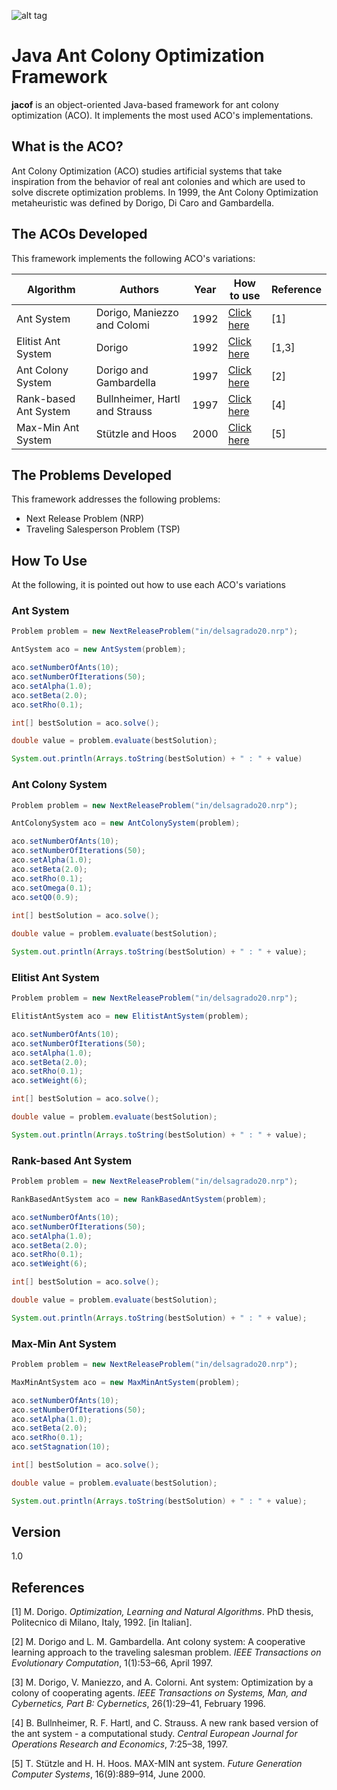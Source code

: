 ![alt tag](https://raw.githubusercontent.com/thiagodnf/jacof/master/logo.png)


Java Ant Colony Optimization Framework
=========
**jacof** is an object-oriented Java-based framework for ant colony optimization (ACO). It implements the most used ACO's implementations.

What is the ACO?
-----

Ant Colony Optimization (ACO) studies artificial systems that take inspiration from the behavior of real ant colonies and which are used to solve discrete optimization problems. In 1999, the Ant Colony Optimization metaheuristic was defined by Dorigo, Di Caro and Gambardella.

The ACOs Developed
-------

This framework implements the following ACO's variations:

| Algorithm                  | Authors | Year | How to use | Reference
|---------------------------|----------------------|----------------------|----|----|
Ant System | Dorigo, Maniezzo and Colomi | 1992 | [Click here](#ant-system) | [1] |
Elitist Ant System | Dorigo | 1992 | [Click here](#elitist-ant-system) | [1,3] |
Ant Colony System | Dorigo and Gambardella | 1997 | [Click here](#ant-colony-system) | [2] |
Rank-based Ant System | Bullnheimer, Hartl and Strauss | 1997 | [Click here](#rank-based-ant-system ) | [4] |
Max-Min Ant System | Stützle and Hoos | 2000 | [Click here](#max-min-ant-system) | [5] |

The Problems Developed
-------

This framework addresses the following problems:

* Next Release Problem (NRP)
* Traveling Salesperson Problem (TSP)

How To Use
-------
At the following, it is pointed out how to use each ACO's variations

### Ant System

```java
Problem problem = new NextReleaseProblem("in/delsagrado20.nrp");

AntSystem aco = new AntSystem(problem);

aco.setNumberOfAnts(10);
aco.setNumberOfIterations(50);
aco.setAlpha(1.0);
aco.setBeta(2.0);
aco.setRho(0.1);

int[] bestSolution = aco.solve();

double value = problem.evaluate(bestSolution);

System.out.println(Arrays.toString(bestSolution) + " : " + value)
```

### Ant Colony System

```java
Problem problem = new NextReleaseProblem("in/delsagrado20.nrp");

AntColonySystem aco = new AntColonySystem(problem);

aco.setNumberOfAnts(10);
aco.setNumberOfIterations(50);
aco.setAlpha(1.0);
aco.setBeta(2.0);
aco.setRho(0.1);
aco.setOmega(0.1);
aco.setQ0(0.9);
	
int[] bestSolution = aco.solve();

double value = problem.evaluate(bestSolution);

System.out.println(Arrays.toString(bestSolution) + " : " + value);
```

### Elitist Ant System


```java
Problem problem = new NextReleaseProblem("in/delsagrado20.nrp");

ElitistAntSystem aco = new ElitistAntSystem(problem);

aco.setNumberOfAnts(10);
aco.setNumberOfIterations(50);
aco.setAlpha(1.0);
aco.setBeta(2.0);
aco.setRho(0.1);
aco.setWeight(6);

int[] bestSolution = aco.solve();

double value = problem.evaluate(bestSolution);

System.out.println(Arrays.toString(bestSolution) + " : " + value);

```

### Rank-based Ant System

```java
Problem problem = new NextReleaseProblem("in/delsagrado20.nrp");

RankBasedAntSystem aco = new RankBasedAntSystem(problem);

aco.setNumberOfAnts(10);
aco.setNumberOfIterations(50);
aco.setAlpha(1.0);
aco.setBeta(2.0);
aco.setRho(0.1);
aco.setWeight(6);

int[] bestSolution = aco.solve();

double value = problem.evaluate(bestSolution);

System.out.println(Arrays.toString(bestSolution) + " : " + value);

```

### Max-Min Ant System

```java
Problem problem = new NextReleaseProblem("in/delsagrado20.nrp");

MaxMinAntSystem aco = new MaxMinAntSystem(problem);

aco.setNumberOfAnts(10);
aco.setNumberOfIterations(50);
aco.setAlpha(1.0);
aco.setBeta(2.0);
aco.setRho(0.1);
aco.setStagnation(10);

int[] bestSolution = aco.solve();

double value = problem.evaluate(bestSolution);

System.out.println(Arrays.toString(bestSolution) + " : " + value);

```

Version
----
1.0


References
-------
[1] M. Dorigo. *Optimization, Learning and Natural Algorithms*. PhD thesis, Politecnico di
Milano, Italy, 1992. [in Italian].

[2] M. Dorigo and L. M. Gambardella. Ant colony system: A cooperative learning approach
to the traveling salesman problem. *IEEE Transactions on Evolutionary Computation*,
1(1):53–66, April 1997.

[3] M. Dorigo, V. Maniezzo, and A. Colorni. Ant system: Optimization by a colony of
cooperating agents. *IEEE Transactions on Systems, Man, and Cybernetics, Part B:
Cybernetics*, 26(1):29–41, February 1996.

[4] B. Bullnheimer, R. F. Hartl, and C. Strauss. A new rank based version of the ant system - a
computational study. *Central European Journal for Operations Research and Economics*,
7:25–38, 1997.

[5] T. Stützle and H. H. Hoos. MAX-MIN ant system. *Future Generation Computer Systems*,
16(9):889–914, June 2000.
